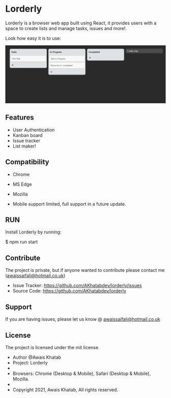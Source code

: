 Lorderly
========

Lorderly is a browser web app built using React, it provides users with a space to create lists and manage tasks, issues
and more!.

Look how easy it is to use:

![alt text](https://github.com/AKhatabdev/gifs/blob/main/Lorderly/Lorderlu_add_move_card.gif "Lorderly-Card")

Features
--------

- User Authentication
- Kanban board
- Issue tracker
- List maker!

Compatibility
--------

- Chrome
- MS Edge
- Mozilla

- Mobile support limited, full support in a future update.

RUN
------------

Install Lorderly by running:

$ npm run start

Contribute
----------
The project is private, but if anyone wanted to contribute please contact me (awaissaifali@hotmail.co.uk)

- Issue Tracker: https://github.com/AKhatabdev/lorderly/issues
- Source Code: https://github.com/AKhatabdev/lorderly

Support
-------

If you are having issues, please let us know @ awaissaifali@hotmail.co.uk

License
-------

The project is licensed under the mit license.

* Author @Awais Khatab
* Project: Lorderly
*
* Browsers: Chrome (Desktop & Mobile), Safari (Desktop & Mobile), Mozilla.
*
* Copyright 2021, Awais Khatab, All rights reserved.
